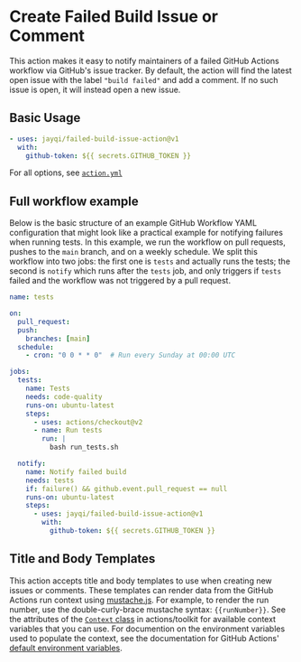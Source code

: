 # Create Failed Build Issue or Comment

This action makes it easy to notify maintainers of a failed GitHub Actions workflow via GitHub's issue tracker. By default, the action will find the latest open issue with the label `"build failed"` and add a comment. If no such issue is open, it will instead open a new issue.

## Basic Usage

```yml
- uses: jayqi/failed-build-issue-action@v1
  with:
    github-token: ${{ secrets.GITHUB_TOKEN }}
```

For all options, see [`action.yml`](./action.yml)

## Full workflow example

Below is the basic structure of an example GitHub Workflow YAML configuration that might look like a practical example for notifying failures when running tests. In this example, we run the workflow on pull requests, pushes to the `main` branch, and on a weekly schedule. We split this workflow into two jobs: the first one is `tests` and actually runs the tests; the second is `notify` which runs after the `tests` job, and only triggers if `tests` failed and the workflow was not triggered by a pull request.

```yml
name: tests

on:
  pull_request:
  push:
    branches: [main]
  schedule:
    - cron: "0 0 * * 0"  # Run every Sunday at 00:00 UTC

jobs:
  tests:
    name: Tests
    needs: code-quality
    runs-on: ubuntu-latest
    steps:
      - uses: actions/checkout@v2
      - name: Run tests
        run: |
          bash run_tests.sh

  notify:
    name: Notify failed build
    needs: tests
    if: failure() && github.event.pull_request == null
    runs-on: ubuntu-latest
    steps:
      - uses: jayqi/failed-build-issue-action@v1
        with:
          github-token: ${{ secrets.GITHUB_TOKEN }}
```

## Title and Body Templates

This action accepts title and body templates to use when creating new issues or comments. These templates can render data from the GitHub Actions run context using [mustache.js](https://github.com/janl/mustache.js/). For example, to render the run number, use the double-curly-brace mustache syntax: `{{runNumber}}`. See the attributes of the [`Context` class](https://github.com/actions/toolkit/blob/main/packages/github/src/context.ts) in actions/toolkit for available context variables that you can use. For documention on the environment variables used to populate the context, see the documentation for GitHub Actions' [default environment variables](https://docs.github.com/en/actions/learn-github-actions/variables#default-environment-variables).
